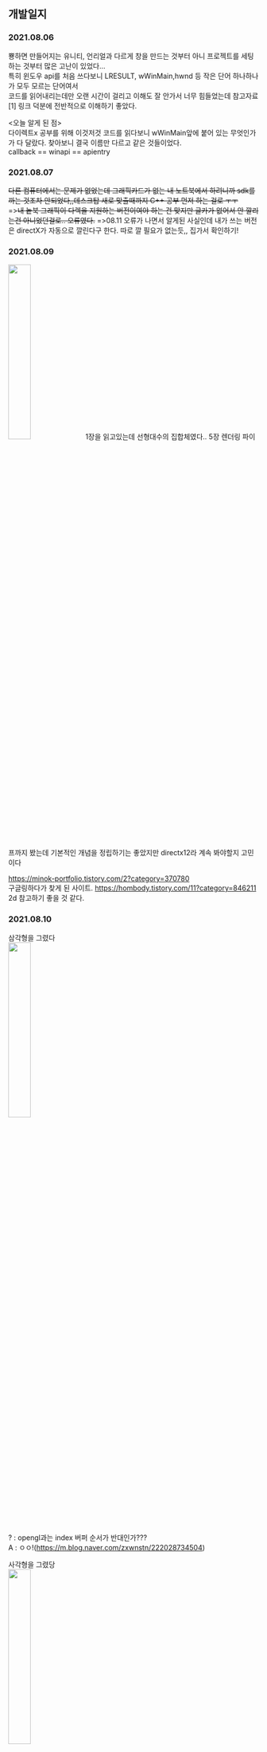 
## 개발일지

### 2021.08.06
  뿅하면 만들어지는 유니티, 언리얼과 다르게 창을 만드는 것부터 아니 프로젝트를 세팅하는 것부터 많은 고난이 있었다...<br>
  특히 윈도우 api를 처음 쓰다보니 LRESULT, wWinMain,hwnd 등 작은 단어 하나하나가 모두 모르는 단어여서 <br>
  코드를 읽어내리는데만 오랜 시간이 걸리고 이해도 잘 안가서 너무 힘들었는데 참고자료[1] 링크 덕분에 전반적으로 이해하기 좋았다.<br>
  
  <오늘 알게 된 점><br>
    다이렉트x 공부를 위해 이것저것 코드를 읽다보니 wWinMain앞에 붙어 있는 무엇인가가 다 달랐다. 찾아보니 결국 이름만 다르고 같은 것들이었다.<br>
    callback == winapi == apientry
    
### 2021.08.07
  <strike>다른 컴퓨터에서는 문제가 없었는데 그래픽카드가 없는 내 노트북에서 하려니까 sdk를 까는 것조차 안되었다,,데스크탑 새로 맞출때까지 C++ 공부 먼저 하는 걸로 ㅜㅜ</strike><br>
  =><strike>내 놑북 그래픽이 다렉을 지원하는 버전이여야 하는 건 맞지만 글카가 없어서 안 깔리는건 아니었던걸로.. 오류였다.</strike>
  =>08.11 오류가 나면서 알게된 사실인데 내가 쓰는 버전은 directX가 자동으로 깔린다구 한다. 따로 깔 필요가 없는듯,, 집가서 확인하기!
  

### 2021.08.09

<img src="https://user-images.githubusercontent.com/49023736/128650580-85dd1d33-02a5-44bd-a6ce-4b6153cd03c8.jpg" width="30%" height="30%" />
  1장을 읽고있는데 선형대수의 집합체였다.. 5장 렌더링 파이프까지 봤는데 기본적인 개념을 정립하기는 좋았지만 directx12라 계속 봐야할지 고민이다
  
  https://minok-portfolio.tistory.com/2?category=370780 <br>
  구글링하다가 찾게 된 사이트.
  https://hombody.tistory.com/11?category=846211
  2d 참고하기 좋을 것 같다.

### 2021.08.10

삼각형을 그렸다<br>
<img src="https://user-images.githubusercontent.com/49023736/128795674-805808d6-0d63-48b4-a3a2-e75a57280504.png" width="30%" height="30%" />

? : opengl과는 index 버퍼 순서가 반대인가???<br>
A : ㅇㅇ!(https://m.blog.naver.com/zxwnstn/222028734504)

사각형을 그렸당<br>
<img src="https://user-images.githubusercontent.com/49023736/128796130-5be70c61-6347-4977-b38f-f7331168e7b7.png" width="30%" height="30%" />

direct3D 개요. 코드를 짜다보니까 device, deviceContext, 윈도우 핸들 등 반복되는 단어가 계속 나오는데 어렴풋이 알고 이해하려니까 속이 너무 답답.. 잘 모르겠는 단어들 먼저 공부를 하고 코드 이해를 하는게 좋을 것 같다.
https://m.blog.naver.com/masca140/220704230471 

내일 할거
https://m.blog.naver.com/atom723/190311655
https://docs.microsoft.com/en-us/windows/win32/direct3dgetstarted/work-with-dxgi

### 2021.08.11

<b>카메라 & 큐브 점프 및 움직이기</b> <br>
<img src="https://user-images.githubusercontent.com/49023736/128961176-46216515-b1b9-4398-b8f1-2442af54a443.gif" width="30%" height="30%" />

<strike>하루종일 texture만 했는데 알 수 없는 오류가 또 날 괴롭힌다.......
어디서 나는건지 모르겠어서 디버깅해보니까 d3dcompilefromfile 쪽에서 나고있었다. https://gpgstudy.com/forum/viewtopic.php?t=25475 <- 이 사이트에서 참고해보니, 세번째 인자가 비면 error가 발생할 수도 있다고 해서 다른 방식으로도 해보았지만 여전히 안된다....<br>
텍스쳐를 해야 라이팅을 하던 폰트를 하던 할텐데 ㅜㅜ</strike> <br>
텍스쳐 해결!! WCHAR 캐스팅을 잘못하고 있던 모양이다....(WCHAR*)L"hlsl파일명" 이런식으로 해주면 된당! ㅎㅅㅎ<br>

https://www.braynzarsoft.net/viewtutorial/q16390-directx-11-an-introduction-to-the-win32-api
이 예제도 한번 따라해봐야겠다

### 2021.08.12

<b>텍스쳐 입히기</b> <br>
https://user-images.githubusercontent.com/49023736/129129691-ac31f730-9d05-4d87-a171-17c7f9e03583.mp4

어찌저찌 하긴 했는데 솔직히 잘 이해 안된다,,,,,..

<오늘의 실수 포인트>
 - window 먼저 Initialization 하고, direct3d를 Initialization해줘야하는데 순서를 바꿔가지고 한참 걸렸다; ㅜ
 - 과연 내가 원하는 설정으로 바꿔서 사용할 수 있을지 의문이다..

위에 예제 사이트가 훨씬 이해하기 쉬웠다. 코드가 길어지면, 당연히 [0]보다는 가독성은 떨어지겠지만 처음 공부하는 입장에서 보면, 진행 과정을 따라 쭉 나열하고 있기 때문에 순서를 파악하기 좋았다!
그리고 개인적으로 느낀점인데 directX가 어려운 이유는 대충 깔짝이면서 공부하는건 불가능하기 때문이 아닐까..싶다 학교에서 opengl도 안배운 상태였다면 진작에 그만 뒀을것같다.

### 2021.08.13

<img src="https://user-images.githubusercontent.com/49023736/129440608-ece2b778-29bd-4263-a2d5-427a8203bf96.png" width="50%" height="40%" />

info/draw_rectanlge(projectionXX) 에 있는 코드의 흐름을 따라가보면 위와 같다.

-----------------

	VertexType vt;
	D3D11_INPUT_ELEMENT_DESC Playout[] =
	{
		{ "POSITION", 0, DXGI_FORMAT_R32G32B32_FLOAT, 0, 0, D3D11_INPUT_PER_VERTEX_DATA, 0 },
		{ "COLOR", 0, DXGI_FORMAT_R32G32B32_FLOAT, 0, sizeof(vt.pos), D3D11_INPUT_PER_VERTEX_DATA, 0 }
	};

** 정점 하나 기준
Playout[n]에 5번째 파라미터를 보면, position이 어디서부터 시작할 것인지를 물어보는 것이다. 현재 position같은 경우 XMFLOAT3을 이용하고 있기 때문에 
4*3, 총 12바이트를 사용한다. 그렇기 때문에 COLOR은 12바이트 뒤에서부터 할당되어야 한다. 
D3D11_APPEND_ALIGNED_ELEMENT<=를 이용해서 자동으로 할당할수도 있다고 한다. 
아니면 저렇게 구조체를 가져와서, 앞에 사용한 것들의 바이트를 직접 계산하는 방식으로도 할 수 있다.

데이터 구조가 하나 늘어날때마다 

<img src="https://user-images.githubusercontent.com/49023736/129440611-39637f64-04e3-4fa4-8b9a-d578043ed7ae.png" width="50%" height="40%" />

----------------------------------------------------------

### 2021.08.14-15

화면 생성부터 물체 이동까지

![image](https://user-images.githubusercontent.com/49023736/129452030-66edead9-e4b4-4057-98ae-7bd79239547f.png)

이걸 한번에 이해하는 천재들이 부럽다..

큐브 점프 & 카메라 이동

![녹화_2021_08_15_11_54_37_642](https://user-images.githubusercontent.com/49023736/129465469-d18966ff-5d33-43b5-8220-4128f94f4d04.gif)


<공부계기>

 2021 여름 방학에 인턴을 할 때, 오픈소스를 가져와 필요한 데이터를 추가한 뒤, 릴리즈모드로 디버깅할 일이 있었다. 당시 일년 전에 한번해봤던 QT와 블루투스, 그리고 윈도우 등 처음 접해보는 헤더들로 인하여 어디서 오류가 발생하는지 알 수 없었고 결국 다른 팀원분의 도움을 받았다. 옆에서 지켜보니, RegisterDeviceNotification라는 windows.h에 있는 함수에서 발생한 오류였다. 그리고 exe파일을 다른 컴퓨터에 깔 때도, 32비트(실행파일)와 64비트(데스크탑)의 충돌로 잘 깔리지 않았고 이것또한 팀원의 도움을 받을 수 밖에 없었다. <br>
 이 두번의 도움으로 깨닫게 된 점은 바로 내가 컴퓨터에 대한 이해나 지식이 전혀 없다는 것이었다. 유니티나 언리얼로 코딩을 하고있다고 생각했지만 이는 겉으로만 코딩을 하는 척한다는 생각이 계속 들었다. 그래서 더 로우레벨의 공부를 해야겠다고 생각했다.!<br>
 무엇을 공부해야할지 고민하던 와중에, 문득 2021-1 게임그래픽프로그래밍 수업을 들을 때 교수님께서 옛날에는 리소스매니저도 직접 만들었다는 얘기가 생각났다. 도대체 유니티없이 어떻게 게임을 만들 수 있었는지 궁금해서 찾아보니 지금의 언리얼과 유니티같은 게임엔진들은 directX나 openGL을 기반으로 만들어졌고 게임업계에서는 directX를 더 선호한다고 한다. 지금와서 생각해보니 다 수업시간에 들었던 내용인데, 중요하게 생각하지 않고 넘어갔던것 같다. 쨌든 그래서 directX를 가지고 게임을 만들어야겠다고 생각했다. 인터넷에 찾아보니 지금은 directX로 개발하는 곳은 거의 없고 게임엔진쪽으로 갈거면 공부하라고들 얘기한다. 하지만 나는 더 깊은 이해를 하고싶기 때문에 windows.h와 directX3D를 공부해보고자 했다!<br>
 그리고 마침 동아리에서 C++로 게임만들기 대회(??)를 개최해서 참가해보기로 했당!-!


![image](https://user-images.githubusercontent.com/49023736/129474379-d5a36e77-4b28-4995-bacb-b59f5d116c58.png)

### 2021.08.17
 전반적인 내용을 이해하는데도 오랜 시간이 걸렸는데 세세한 내용까지 공부하려니 머리가 터질것같다.
 
 ### 2021.08.18
 
 셰이더 버퍼와 버텍스 인덱스 버퍼를 혼동하지 말자~!!!
 
 <img src="https://user-images.githubusercontent.com/49023736/129826572-c135e14a-533a-4aeb-8fb1-205e28296c1b.gif" width="50%" height="40%" />
 
RT와 TR의 중요성..ㅋㅋㅋㅋ


<img src="
https://user-images.githubusercontent.com/49023736/129854929-f1a84d6a-d2f3-4220-9cb3-294c4bbbb799.mp4
" width="50%" height="40%" />

<img src="https://user-images.githubusercontent.com/49023736/129854936-e2f3a628-4c19-493a-abf8-bae087cc8be5.mp4" width="50%" height="40%" />






